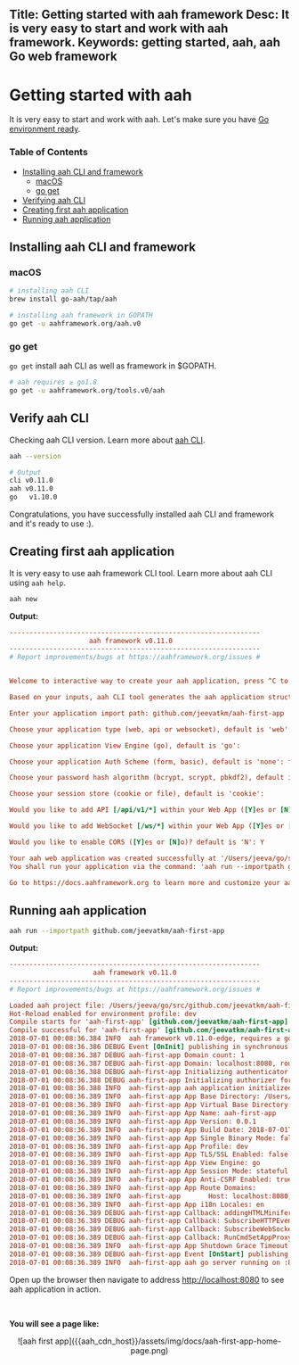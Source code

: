 Title: Getting started with aah framework
Desc: It is very easy to start and work with aah framework.
Keywords: getting started, aah, aah Go web framework
---
# Getting started with aah

It is very easy to start and work with aah. Let's make sure you have [Go environment ready](prerequisites.html).

### Table of Contents

  * [Installing aah CLI and framework](#installing-aah-cli-and-framework)
    - [macOS](#macos)
    - [go get](#go-get)
  * [Verifying aah CLI](#verify-aah-cli)
  * [Creating first aah application](#creating-first-aah-application)
  * [Running aah application](#running-aah-application)

## Installing aah CLI and framework

### macOS

```bash
# installing aah CLI
brew install go-aah/tap/aah

# installing aah framework in GOPATH
go get -u aahframework.org/aah.v0
```

### go get

`go get` install aah CLI as well as framework in $GOPATH.

```bash
# aah requires ≥ go1.8
go get -u aahframework.org/tools.v0/aah
```

## Verify aah CLI

Checking aah CLI version. Learn more about [aah CLI](aah-cli-tool.html).

```bash
aah --version

# Output
cli v0.11.0
aah v0.11.0
go   v1.10.0
```

Congratulations, you have successfully installed aah CLI and framework and it's ready to use :).

## Creating first aah application

It is very easy to use aah framework CLI tool. Learn more about aah CLI using `aah help`.

```bash
aah new
```

**Output:**

```cfg
---------------------------------------------------------------
                    aah framework v0.11.0
---------------------------------------------------------------
# Report improvements/bugs at https://aahframework.org/issues #


Welcome to interactive way to create your aah application, press ^C to exit :)

Based on your inputs, aah CLI tool generates the aah application structure for you.

Enter your application import path: github.com/jeevatkm/aah-first-app

Choose your application type (web, api or websocket), default is 'web':

Choose your application View Engine (go), default is 'go':

Choose your application Auth Scheme (form, basic), default is 'none': form

Choose your password hash algorithm (bcrypt, scrypt, pbkdf2), default is 'bcrypt':

Choose your session store (cookie or file), default is 'cookie':

Would you like to add API [/api/v1/*] within your Web App ([Y]es or [N]o)? default is 'N': Y

Would you like to add WebSocket [/ws/*] within your Web App ([Y]es or [N]o)? default is 'N': Y

Would you like to enable CORS ([Y]es or [N]o)? default is 'N': Y

Your aah web application was created successfully at '/Users/jeeva/go/src/github.com/jeevatkm/aah-first-app'
You shall run your application via the command: 'aah run --importpath github.com/jeevatkm/aah-first-app'

Go to https://docs.aahframework.org to learn more and customize your aah application.
```

## Running aah application

```bash
aah run --importpath github.com/jeevatkm/aah-first-app
```

**Output:**

```cfg
---------------------------------------------------------------
                     aah framework v0.11.0
---------------------------------------------------------------
# Report improvements/bugs at https://aahframework.org/issues #

Loaded aah project file: /Users/jeeva/go/src/github.com/jeevatkm/aah-first-app/aah.project
Hot-Reload enabled for environment profile: dev
Compile starts for 'aah-first-app' [github.com/jeevatkm/aah-first-app]
Compile successful for 'aah-first-app' [github.com/jeevatkm/aah-first-app]
2018-07-01 00:08:36.384 INFO  aah framework v0.11.0-edge, requires ≥ go1.8
2018-07-01 00:08:36.386 DEBUG Event [OnInit] publishing in synchronous mode
2018-07-01 00:08:36.387 DEBUG aah-first-app Domain count: 1
2018-07-01 00:08:36.387 DEBUG aah-first-app Domain: localhost:8080, routes found: 11
2018-07-01 00:08:36.388 DEBUG aah-first-app Initializing authenticator for auth scheme 'form_auth'
2018-07-01 00:08:36.388 DEBUG aah-first-app Initializing authorizer for auth scheme 'form_auth'
2018-07-01 00:08:36.388 INFO  aah-first-app aah application initialized successfully
2018-07-01 00:08:36.389 INFO  aah-first-app App Base Directory: /Users/jeeva/go/src/github.com/jeevatkm/aah-first-app
2018-07-01 00:08:36.389 INFO  aah-first-app App Virtual Base Directory: /app
2018-07-01 00:08:36.389 INFO  aah-first-app App Name: aah-first-app
2018-07-01 00:08:36.389 INFO  aah-first-app App Version: 0.0.1
2018-07-01 00:08:36.389 INFO  aah-first-app App Build Date: 2018-07-01T00:08:33-07:00
2018-07-01 00:08:36.389 INFO  aah-first-app App Single Binary Mode: false
2018-07-01 00:08:36.389 INFO  aah-first-app App Profile: dev
2018-07-01 00:08:36.389 INFO  aah-first-app App TLS/SSL Enabled: false
2018-07-01 00:08:36.389 INFO  aah-first-app App View Engine: go
2018-07-01 00:08:36.389 INFO  aah-first-app App Session Mode: stateful
2018-07-01 00:08:36.389 INFO  aah-first-app App Anti-CSRF Enabled: true
2018-07-01 00:08:36.389 INFO  aah-first-app App Route Domains:
2018-07-01 00:08:36.389 INFO  aah-first-app       Host: localhost:8080, CORS Enabled: true
2018-07-01 00:08:36.389 INFO  aah-first-app App i18n Locales: en
2018-07-01 00:08:36.389 DEBUG aah-first-app Callback: addingHTMLMinifer, subscribed to event: OnInit
2018-07-01 00:08:36.389 DEBUG aah-first-app Callback: SubscribeHTTPEvents, subscribed to event: OnStart
2018-07-01 00:08:36.389 DEBUG aah-first-app Callback: SubscribeWebSocketEvents, subscribed to event: OnStart
2018-07-01 00:08:36.389 DEBUG aah-first-app Callback: RunCmdSetAppProxyPort, subscribed to event: OnStart
2018-07-01 00:08:36.389 INFO  aah-first-app App Shutdown Grace Timeout: 60s
2018-07-01 00:08:36.389 DEBUG aah-first-app Event [OnStart] publishing in synchronous mode
2018-07-01 00:08:36.389 INFO  aah-first-app aah go server running on :8080
```

Open up the browser then navigate to address [http://localhost:8080](http://localhost:8080) to see aah application in action.

<br>

**You will see a page like:**

<center>![aah first app]({{aah_cdn_host}}/assets/img/docs/aah-first-app-home-page.png)</center>
